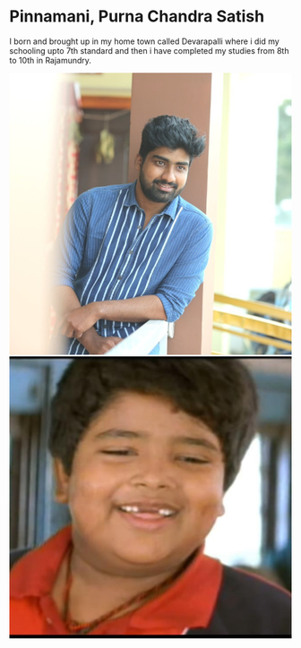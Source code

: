 # Pinnamani, Purna Chandra Satish

I born and brought up in my home town called Devarapalli where i did my schooling upto 7th standard and then i have completed my studies from 8th to 10th in Rajamundry.

![MyPicture](Images\MyPicture.jpg)
![Kid](Images\Kiddo.jpg)